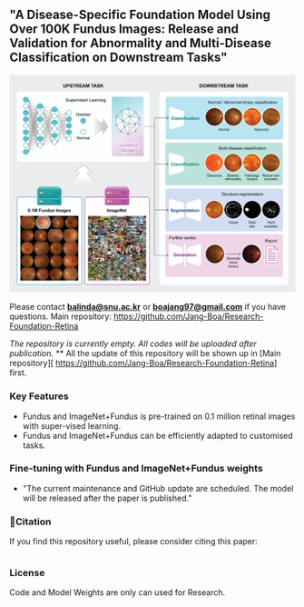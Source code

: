 ## "A Disease-Specific Foundation Model Using Over 100K Fundus Images: Release and Validation for Abnormality and Multi-Disease Classification on Downstream Tasks"

![alt text](image.png)


Please contact  **balinda@snu.ac.kr** or **boajang97@gmail.com** if you have questions.
Main repository: https://github.com/Jang-Boa/Research-Foundation-Retina

*The repository is currently empty. All codes will be uploaded after publication.*
** All the update of this repository will be shown up in [Main repository][ https://github.com/Jang-Boa/Research-Foundation-Retina] first.

### Key Features 
- Fundus and ImageNet+Fundus is pre-trained on 0.1 million retinal images with super-vised learning.
- Fundus and ImageNet+Fundus can be efficiently adapted to customised tasks.


### Fine-tuning with Fundus and ImageNet+Fundus weights
- "The current maintenance and GitHub update are scheduled. The model will be released after the paper is published."

### 📃Citation

If you find this repository useful, please consider citing this paper:
```

```

### License
Code and Model Weights are only can used for Research.
